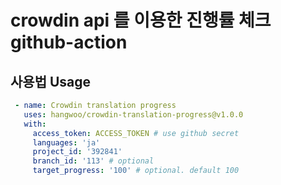 # crowdin api 를 이용한 진행률 체크 github-action

## 사용법 Usage

```yaml
 - name: Crowdin translation progress
   uses: hangwoo/crowdin-translation-progress@v1.0.0
   with:
     access_token: ACCESS_TOKEN # use github secret
     languages: 'ja'
     project_id: '392841'
     branch_id: '113' # optional
     target_progress: '100' # optional. default 100
```
